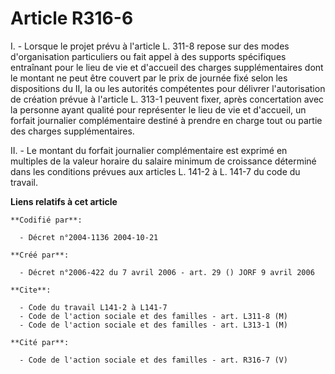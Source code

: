 # Article R316-6

I. - Lorsque le projet prévu à l'article L. 311-8 repose sur des modes d'organisation particuliers ou fait appel à des
supports spécifiques entraînant pour le lieu de vie et d'accueil des charges supplémentaires dont le montant ne peut être
couvert par le prix de journée fixé selon les dispositions du II, la ou les autorités compétentes pour délivrer
l'autorisation de création prévue à l'article L. 313-1 peuvent fixer, après concertation avec la personne ayant qualité pour
représenter le lieu de vie et d'accueil, un forfait journalier complémentaire destiné à prendre en charge tout ou partie des
charges supplémentaires.

II. - Le montant du forfait journalier complémentaire est exprimé en multiples de la valeur horaire du salaire minimum de
croissance déterminé dans les conditions prévues aux articles L. 141-2 à L. 141-7 du code du travail.

**Liens relatifs à cet article**

	**Codifié par**:

	  - Décret n°2004-1136 2004-10-21

	**Créé par**:

	  - Décret n°2006-422 du 7 avril 2006 - art. 29 () JORF 9 avril 2006

	**Cite**:

	  - Code du travail L141-2 à L141-7
	  - Code de l'action sociale et des familles - art. L311-8 (M)
	  - Code de l'action sociale et des familles - art. L313-1 (M)

	**Cité par**:

	  - Code de l'action sociale et des familles - art. R316-7 (V)
